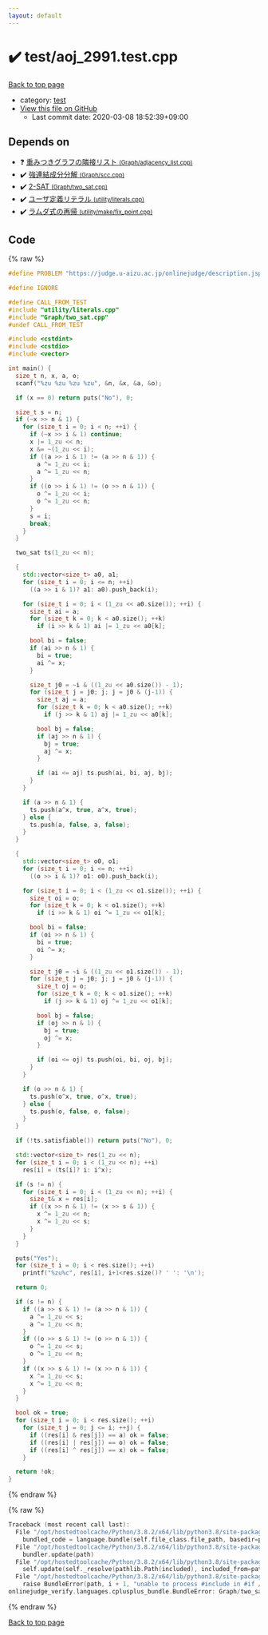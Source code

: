 ```yaml
---
layout: default
---
```


<!-- mathjax config similar to math.stackexchange -->
<script type="text/javascript" async
  src="https://cdnjs.cloudflare.com/ajax/libs/mathjax/2.7.5/MathJax.js?config=TeX-MML-AM_CHTML">
</script>
<script type="text/x-mathjax-config">
  MathJax.Hub.Config({
    TeX: { equationNumbers: { autoNumber: "AMS" }},
    tex2jax: {
      inlineMath: [ ['$','$'] ],
      processEscapes: true
    },
    "HTML-CSS": { matchFontHeight: false },
    displayAlign: "left",
    displayIndent: "2em"
  });
</script>

<script type="text/javascript" src="https://cdnjs.cloudflare.com/ajax/libs/jquery/3.4.1/jquery.min.js"></script>
<script src="https://cdn.jsdelivr.net/npm/jquery-balloon-js@1.1.2/jquery.balloon.min.js" integrity="sha256-ZEYs9VrgAeNuPvs15E39OsyOJaIkXEEt10fzxJ20+2I=" crossorigin="anonymous"></script>
<script type="text/javascript" src="../../assets/js/copy-button.js"></script>
<link rel="stylesheet" href="../../assets/css/copy-button.css" />


# :heavy_check_mark: test/aoj_2991.test.cpp

<a href="../../index.html">Back to top page</a>

* category: <a href="../../index.html#098f6bcd4621d373cade4e832627b4f6">test</a>
* <a href="{{ site.github.repository_url }}/blob/master/test/aoj_2991.test.cpp">View this file on GitHub</a>
    - Last commit date: 2020-03-08 18:52:39+09:00




## Depends on

* :question: <a href="../../library/Graph/adjacency_list.cpp.html">重みつきグラフの隣接リスト <small>(Graph/adjacency_list.cpp)</small></a>
* :heavy_check_mark: <a href="../../library/Graph/scc.cpp.html">強連結成分分解 <small>(Graph/scc.cpp)</small></a>
* :heavy_check_mark: <a href="../../library/Graph/two_sat.cpp.html">2-SAT <small>(Graph/two_sat.cpp)</small></a>
* :heavy_check_mark: <a href="../../library/utility/literals.cpp.html">ユーザ定義リテラル <small>(utility/literals.cpp)</small></a>
* :heavy_check_mark: <a href="../../library/utility/make/fix_point.cpp.html">ラムダ式の再帰 <small>(utility/make/fix_point.cpp)</small></a>


## Code

<a id="unbundled"></a>
{% raw %}
```cpp
#define PROBLEM "https://judge.u-aizu.ac.jp/onlinejudge/description.jsp?id=2991"

#define IGNORE

#define CALL_FROM_TEST
#include "utility/literals.cpp"
#include "Graph/two_sat.cpp"
#undef CALL_FROM_TEST

#include <cstdint>
#include <cstdio>
#include <vector>

int main() {
  size_t n, x, a, o;
  scanf("%zu %zu %zu %zu", &n, &x, &a, &o);

  if (x == 0) return puts("No"), 0;

  size_t s = n;
  if (~x >> n & 1) {
    for (size_t i = 0; i < n; ++i) {
      if (~x >> i & 1) continue;
      x |= 1_zu << n;
      x &= ~(1_zu << i);
      if ((a >> i & 1) != (a >> n & 1)) {
        a ^= 1_zu << i;
        a ^= 1_zu << n;
      }
      if ((o >> i & 1) != (o >> n & 1)) {
        o ^= 1_zu << i;
        o ^= 1_zu << n;
      }
      s = i;
      break;
    }
  }

  two_sat ts(1_zu << n);

  {
    std::vector<size_t> a0, a1;
    for (size_t i = 0; i <= n; ++i)
      ((a >> i & 1)? a1: a0).push_back(i);

    for (size_t i = 0; i < (1_zu << a0.size()); ++i) {
      size_t ai = a;
      for (size_t k = 0; k < a0.size(); ++k)
        if (i >> k & 1) ai |= 1_zu << a0[k];

      bool bi = false;
      if (ai >> n & 1) {
        bi = true;
        ai ^= x;
      }

      size_t j0 = ~i & ((1_zu << a0.size()) - 1);
      for (size_t j = j0; j; j = j0 & (j-1)) {
        size_t aj = a;
        for (size_t k = 0; k < a0.size(); ++k)
          if (j >> k & 1) aj |= 1_zu << a0[k];

        bool bj = false;
        if (aj >> n & 1) {
          bj = true;
          aj ^= x;
        }

        if (ai <= aj) ts.push(ai, bi, aj, bj);
      }
    }

    if (a >> n & 1) {
      ts.push(a^x, true, a^x, true);
    } else {
      ts.push(a, false, a, false);
    }
  }

  {
    std::vector<size_t> o0, o1;
    for (size_t i = 0; i <= n; ++i)
      ((o >> i & 1)? o1: o0).push_back(i);

    for (size_t i = 0; i < (1_zu << o1.size()); ++i) {
      size_t oi = o;
      for (size_t k = 0; k < o1.size(); ++k)
        if (i >> k & 1) oi ^= 1_zu << o1[k];

      bool bi = false;
      if (oi >> n & 1) {
        bi = true;
        oi ^= x;
      }

      size_t j0 = ~i & ((1_zu << o1.size()) - 1);
      for (size_t j = j0; j; j = j0 & (j-1)) {
        size_t oj = o;
        for (size_t k = 0; k < o1.size(); ++k)
          if (j >> k & 1) oj ^= 1_zu << o1[k];

        bool bj = false;
        if (oj >> n & 1) {
          bj = true;
          oj ^= x;
        }

        if (oi <= oj) ts.push(oi, bi, oj, bj);
      }
    }

    if (o >> n & 1) {
      ts.push(o^x, true, o^x, true);
    } else {
      ts.push(o, false, o, false);
    }
  }

  if (!ts.satisfiable()) return puts("No"), 0;

  std::vector<size_t> res(1_zu << n);
  for (size_t i = 0; i < (1_zu << n); ++i)
    res[i] = (ts[i]? i: i^x);

  if (s != n) {
    for (size_t i = 0; i < (1_zu << n); ++i) {
      size_t& x = res[i];
      if ((x >> n & 1) != (x >> s & 1)) {
        x ^= 1_zu << n;
        x ^= 1_zu << s;
      }
    }
  }

  puts("Yes");
  for (size_t i = 0; i < res.size(); ++i)
    printf("%zu%c", res[i], i+1<res.size()? ' ': '\n');

  return 0;

  if (s != n) {
    if ((a >> s & 1) != (a >> n & 1)) {
      a ^= 1_zu << s;
      a ^= 1_zu << n;
    }
    if ((o >> s & 1) != (o >> n & 1)) {
      o ^= 1_zu << s;
      o ^= 1_zu << n;
    }
    if ((x >> s & 1) != (x >> n & 1)) {
      x ^= 1_zu << s;
      x ^= 1_zu << n;
    }
  }

  bool ok = true;
  for (size_t i = 0; i < res.size(); ++i)
    for (size_t j = 0; j <= i; ++j) {
      if ((res[i] & res[j]) == a) ok = false;
      if ((res[i] | res[j]) == o) ok = false;
      if ((res[i] ^ res[j]) == x) ok = false;
    }

  return !ok;
}

```
{% endraw %}

<a id="bundled"></a>
{% raw %}
```cpp
Traceback (most recent call last):
  File "/opt/hostedtoolcache/Python/3.8.2/x64/lib/python3.8/site-packages/onlinejudge_verify/docs.py", line 340, in write_contents
    bundled_code = language.bundle(self.file_class.file_path, basedir=pathlib.Path.cwd())
  File "/opt/hostedtoolcache/Python/3.8.2/x64/lib/python3.8/site-packages/onlinejudge_verify/languages/cplusplus.py", line 170, in bundle
    bundler.update(path)
  File "/opt/hostedtoolcache/Python/3.8.2/x64/lib/python3.8/site-packages/onlinejudge_verify/languages/cplusplus_bundle.py", line 282, in update
    self.update(self._resolve(pathlib.Path(included), included_from=path))
  File "/opt/hostedtoolcache/Python/3.8.2/x64/lib/python3.8/site-packages/onlinejudge_verify/languages/cplusplus_bundle.py", line 281, in update
    raise BundleError(path, i + 1, "unable to process #include in #if / #ifdef / #ifndef other than include guards")
onlinejudge_verify.languages.cplusplus_bundle.BundleError: Graph/two_sat.cpp: line 10: unable to process #include in #if / #ifdef / #ifndef other than include guards

```
{% endraw %}

<a href="../../index.html">Back to top page</a>

